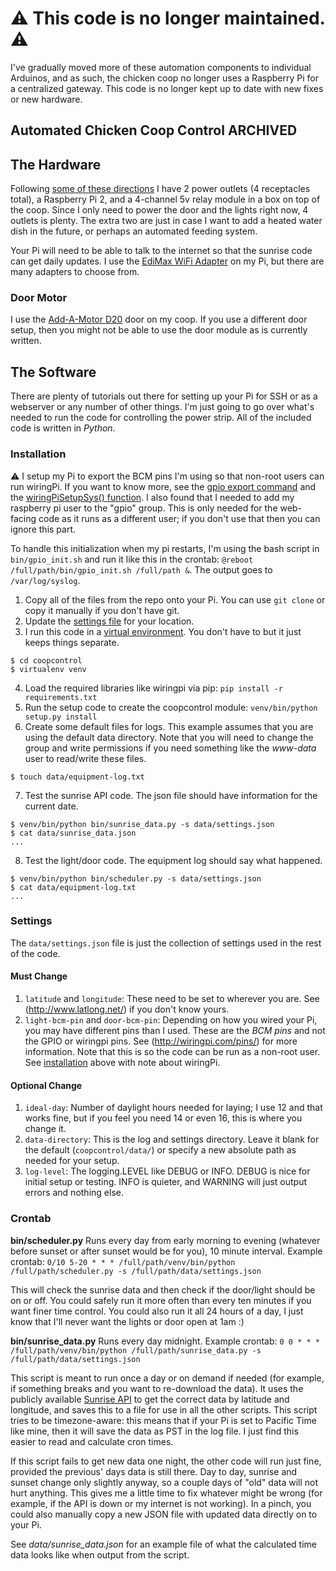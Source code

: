 # ⚠️ This code is no longer maintained. ⚠️

I've gradually moved more of these automation components to individual Arduinos, and as such, the chicken coop no longer uses a Raspberry Pi for a centralized gateway. This code is no longer kept up to date with new fixes or new hardware. 


## Automated Chicken Coop Control **ARCHIVED**

## The Hardware

Following [some of these directions](http://www.instructables.com/id/Web-Controlled-8-Channel-Powerstrip/) I have 2 power outlets (4 receptacles total), a Raspberry Pi 2, and a 4-channel 5v relay module in a box on top of the coop. Since I only need to power the door and the lights right now, 4 outlets is plenty. The extra two are just in case I want to add a heated water dish in the future, or perhaps an automated feeding system.

Your Pi will need to be able to talk to the internet so that the sunrise code can get daily updates. I use the [EdiMax WiFi Adapter](http://amzn.com/B003MTTJOY) on my Pi, but there are many adapters to choose from.

### Door Motor

I use the [Add-A-Motor D20](http://www.add-a-motor.com/) door on my coop. If you use a different door setup, then you might not be able to use the door module as is currently written.

## The Software

There are plenty of tutorials out there for setting up your Pi for SSH or as a webserver or any number of other things. I'm just going to go over what's needed to run the code for controlling the power strip. All of the included code is written in _Python_.

### Installation

:warning:
I setup my Pi to export the BCM pins I'm using so that non-root users can run wiringPi. If you want to know more, see the [gpio export command](http://wiringpi.com/the-gpio-utility) and the [wiringPiSetupSys() function](http://wiringpi.com/reference/setup/). I also found that I needed to add my raspberry pi user to the "gpio" group. This is only needed for the web-facing code as it runs as a different user; if you don't use that then you can ignore this part.

To handle this initialization when my pi restarts, I'm using the bash script in `bin/gpio_init.sh` and run it like this in the crontab: `@reboot /full/path/bin/gpio_init.sh /full/path &`. The output goes to `/var/log/syslog`.

1. Copy all of the files from the repo onto your Pi. You can use `git clone` or copy it manually if you don't have git.
2. Update the [settings file](#settings) for your location.
3. I run this code in a [virtual environment](http://docs.python-guide.org/en/latest/dev/virtualenvs/). You don't have to but it just keeps things separate.
```
$ cd coopcontrol
$ virtualenv venv
```
4. Load the required libraries like wiringpi via pip: `pip install -r requirements.txt`
5. Run the setup code to create the coopcontrol module: `venv/bin/python setup.py install`
6. Create some default files for logs. This example assumes that you are using the default data directory. Note that you will need to change the group and write permissions if you need something like the _www-data_ user to read/write these files.
```
$ touch data/equipment-log.txt
```
7. Test the sunrise API code. The json file should have information for the current date.
```
$ venv/bin/python bin/sunrise_data.py -s data/settings.json
$ cat data/sunrise_data.json
...
```
8. Test the light/door code. The equipment log should say what happened.
```
$ venv/bin/python bin/scheduler.py -s data/settings.json
$ cat data/equipment-log.txt
...
```

### Settings

The `data/settings.json` file is just the collection of settings used in the rest of the code.

#### Must Change
1. `latitude` and `longitude`: These need to be set to wherever you are. See (http://www.latlong.net/) if you don't know yours.
2. `light-bcm-pin` and `door-bcm-pin`: Depending on how you wired your Pi, you may have different pins than I used. These are the _BCM pins_ and not the GPIO or wiringpi pins. See (http://wiringpi.com/pins/) for more information. Note that this is so the code can be run as a non-root user. See [installation](#installation) above with note about wiringPi.

#### Optional Change
1. `ideal-day`: Number of daylight hours needed for laying; I use 12 and that works fine, but if you feel you need 14 or even 16, this is where you change it.
2. `data-directory`: This is the log and settings directory. Leave it blank for the default (`coopcontrol/data/`) or specify a new absolute path as needed for your setup.
3. `log-level`: The logging.LEVEL like DEBUG or INFO. DEBUG is nice for initial setup or testing. INFO is quieter, and WARNING will just output errors and nothing else.

### Crontab

**bin/scheduler.py**
Runs every day from early morning to evening (whatever before sunset or after sunset would be for you), 10 minute interval. Example crontab:
`0/10 5-20 * * * /full/path/venv/bin/python /full/path/scheduler.py -s /full/path/data/settings.json`

This will check the sunrise data and then check if the door/light should be on or off. You could safely run it more often than every ten minutes if you want finer time control. You could also run it all 24 hours of a day, I just know that I'll never want the lights or door open at 1am :)

**bin/sunrise_data.py**
Runs every day midnight. Example crontab:
`0 0 * * * /full/path/venv/bin/python /full/path/sunrise_data.py -s /full/path/data/settings.json`

This script is meant to run once a day or on demand if needed (for example, if something breaks and you want to re-download the data). It uses the publicly available [Sunrise API](http://sunrise-sunset.org/api) to get the correct data by latitude and longitude, and saves this to a file for use in all the other scripts. This script tries to be timezone-aware: this means that if your Pi is set to Pacific Time like mine, then it will save the data as PST in the log file. I just find this easier to read and calculate cron times.

If this script fails to get new data one night, the other code will run just fine, provided the previous' days data is still there. Day to day, sunrise and sunset change only slightly anyway, so a couple days of "old" data will not hurt anything. This gives me a little time to fix whatever might be wrong (for example, if the API is down or my internet is not working). In a pinch, you could also manually copy a new JSON file with updated data directly on to your Pi.

See _data/sunrise_data.json_ for an example file of what the calculated time data looks like when output from the script.


